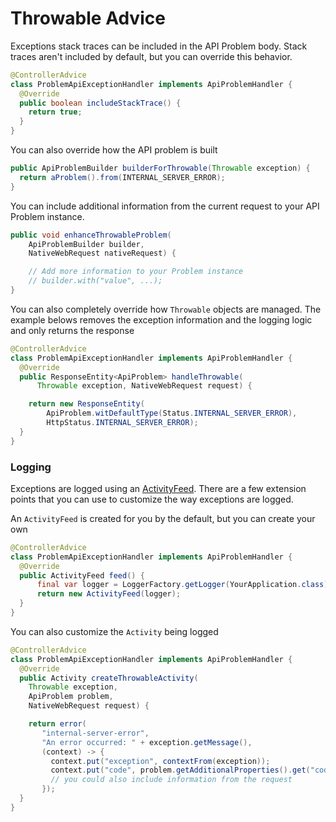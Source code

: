 # Throwable Advice

Exceptions stack traces can be included in the API Problem body.
Stack traces aren't included by default, but you can override this behavior.

```java
@ControllerAdvice
class ProblemApiExceptionHandler implements ApiProblemHandler {
  @Override
  public boolean includeStackTrace() {
    return true;
  }
}
```

You can also override how the API problem is built

```java
public ApiProblemBuilder builderForThrowable(Throwable exception) {
  return aProblem().from(INTERNAL_SERVER_ERROR);
}
```

You can include additional information from the current request to your API Problem instance.

```java
public void enhanceThrowableProblem(
    ApiProblemBuilder builder, 
    NativeWebRequest nativeRequest) {

    // Add more information to your Problem instance
    // builder.with("value", ...);
}
```


You can also completely override how `Throwable` objects are managed.
The example belows removes the exception information and the logging logic and only returns the response

```java
@ControllerAdvice
class ProblemApiExceptionHandler implements ApiProblemHandler {
  @Override
  public ResponseEntity<ApiProblem> handleThrowable(
      Throwable exception, NativeWebRequest request) {

    return new ResponseEntity(
        ApiProblem.witDefaultType(Status.INTERNAL_SERVER_ERROR),
        HttpStatus.INTERNAL_SERVER_ERROR);  
  }
}
```

### Logging

Exceptions are logged using an [ActivityFeed](https://github.com/MontealegreLuis/activity-feed).
There are a few extension points that you can use to customize the way exceptions are logged.

An `ActivityFeed` is created for you by the default, but you can create your own

```java
@ControllerAdvice
class ProblemApiExceptionHandler implements ApiProblemHandler {
  @Override
  public ActivityFeed feed() {
      final var logger = LoggerFactory.getLogger(YourApplication.class);
      return new ActivityFeed(logger);
  }
}
```

You can also customize the `Activity` being logged

```java
@ControllerAdvice
class ProblemApiExceptionHandler implements ApiProblemHandler {
  @Override
  public Activity createThrowableActivity(
    Throwable exception, 
    ApiProblem problem, 
    NativeWebRequest request) {

    return error(
       "internal-server-error",
       "An error occurred: " + exception.getMessage(),
       (context) -> {
         context.put("exception", contextFrom(exception));
         context.put("code", problem.getAdditionalProperties().get("code"));
         // you could also include information from the request
       });
  }
}
```
